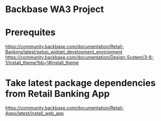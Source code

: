 # Backbase WA3 Project

# Prerequites
https://community.backbase.com/documentation/Retail-Banking/latest/setup_widget_development_environment
https://community.backbase.com/documentation/Design-System/3-8-1/install_theme?bb=1#install_theme

# Take latest package dependencies from Retail Banking App 
https://community.backbase.com/documentation/Retail-Apps/latest/install_web_app
